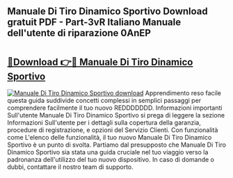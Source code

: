 ## Manuale Di Tiro Dinamico Sportivo Download gratuit PDF - Part-3vR Italiano Manuale dell'utente di riparazione 0AnEP

# <h2><a href="http://dfb4n0h.blite.top/?on=Manuale+Di+Tiro+Dinamico+Sportivo">🔗Download 👉🔴 Manuale Di Tiro Dinamico Sportivo</a></h2>

[![Manuale Di Tiro Dinamico Sportivo download](https://i.imgur.com/lujVjoI.png)](http://dfb4n0h.blite.top/?on=Manuale+Di+Tiro+Dinamico+Sportivo)
Apprendimento reso facile questa guida suddivide concetti complessi in semplici passaggi per comprendere facilmente il tuo nuovo REDDDDDDD. Informazioni importanti Sull'utente Manuale Di Tiro Dinamico Sportivo si prega di leggere la sezione Informazioni Sull'utente per i dettagli sulla copertura della garanzia, procedure di registrazione, e opzioni del Servizio Clienti. Con funzionalità come L'elenco delle funzionalità, il tuo nuovo Manuale Di Tiro Dinamico Sportivo è un punto di svolta. Partiamo dal presupposto che Manuale Di Tiro Dinamico Sportivo sia stata una guida cruciale nel tuo viaggio verso la padronanza dell'utilizzo del tuo nuovo dispositivo. In caso di domande o dubbi, contattare il nostro team di supporto.
